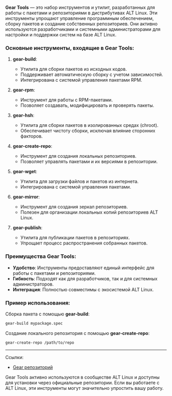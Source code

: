 **Gear Tools** — это набор инструментов и утилит, разработанных для работы с пакетами и репозиториями в дистрибутивах ALT Linux. Эти инструменты упрощают управление программным обеспечением, сборку пакетов и создание собственных репозиториев. Они активно используются разработчиками и системными администраторами для настройки и поддержки систем на базе ALT Linux.

### Основные инструменты, входящие в Gear Tools:

1. **gear-build**:
   - Утилита для сборки пакетов из исходных кодов.
   - Поддерживает автоматическую сборку с учетом зависимостей.
   - Интегрирована с системой управления пакетами RPM.

2. **gear-rpm**:
   - Инструмент для работы с RPM-пакетами.
   - Позволяет создавать, модифицировать и проверять пакеты.

3. **gear-hsh**:
   - Утилита для сборки пакетов в изолированных средах (chroot).
   - Обеспечивает чистоту сборки, исключая влияние сторонних факторов.

4. **gear-create-repo**:
   - Инструмент для создания локальных репозиториев.
   - Позволяет управлять пакетами и их версиями в репозитории.

5. **gear-wget**:
   - Утилита для загрузки файлов и пакетов из интернета.
   - Интегрирована с системой управления пакетами.

6. **gear-mirror**:
   - Инструмент для создания зеркал репозиториев.
   - Полезен для организации локальных копий репозиториев ALT Linux.

7. **gear-publish**:
   - Утилита для публикации пакетов в репозиториях.
   - Упрощает процесс распространения собранных пакетов.

### Преимущества Gear Tools:
- **Удобство**: Инструменты предоставляют единый интерфейс для работы с пакетами и репозиториями.
- **Гибкость**: Подходят как для разработчиков, так и для системных администраторов.
- **Интеграция**: Полностью совместимы с экосистемой ALT Linux.

### Пример использования:
Сборка пакета с помощью **gear-build**:
```bash
gear-build mypackage.spec
```

Создание локального репозитория с помощью **gear-create-repo**:
```bash
gear-create-repo /path/to/repo
```
---
Ссылки:
- [Gear репозиторий](https://github.com/altlinux/gear/tree/master)



Gear Tools активно используются в сообществе ALT Linux и доступны для установки через официальные репозитории. Если вы работаете с ALT Linux, эти инструменты могут значительно упростить вашу работу.